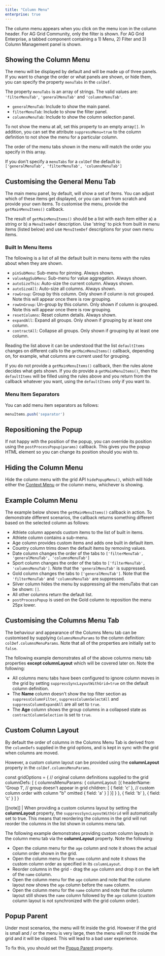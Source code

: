```yaml
---
title: "Column Menu"
enterprise: true
---
```


The column menu appears when you click on the menu icon in the column header. For AG Grid Community, only the filter is shown. For AG Grid Enterprise, a tabbed component containing a 1) Menu, 2) Filter and 3) Column Management panel is shown.

## Showing the Column Menu

The menu will be displayed by default and will be made up of three panels. If you want to change the order or what panels are shown, or hide them, you can specify the property `menuTabs` in the `colDef`.

The property `menuTabs` is an array of strings. The valid values are: `'filterMenuTab'`, `'generalMenuTab'` and `'columnsMenuTab'`.

- `generalMenuTab`: Include to show the main panel.
- `filterMenuTab`: Include to show the filter panel.
- `columnsMenuTab`: Include to show the column selection panel.

To not show the menu at all, set this property to an empty array`[]`. In addition, you can set the attribute `suppressMenu=true` to the column definition to not show the menu for a particular column.

The order of the menu tabs shown in the menu will match the order you specify in this array.

If you don't specify a `menuTabs` for a `colDef` the default is: `['generalMenuTab', 'filterMenuTab', 'columnsMenuTab']`

## Customising the General Menu Tab

The main menu panel, by default, will show a set of items. You can adjust which of these items get displayed, or you can start from scratch and provide your own items. To customise the menu, provide the `getMainMenuItems()` callback.

The result of `getMainMenuItems()` should be a list with each item either a) a string or b) a `MenuItemDef` description. Use 'string' to pick from built in menu items (listed below) and use `MenuItemDef` descriptions for your own menu items.

<api-documentation source='grid-options/properties.json' section='accessories' names='["getMainMenuItems"]'  ></api-documentation>

### Built In Menu Items

The following is a list of all the default built in menu items with the rules about when they are shown.

- `pinSubMenu`: Sub-menu for pinning. Always shown.
- `valueAggSubMenu`: Sub-menu for value aggregation. Always shown.
- `autoSizeThis`: Auto-size the current column. Always shown.
- `autoSizeAll`: Auto-size all columns. Always shown.
- `rowGroup`: Group by this column. Only shown if column is not grouped. Note this will appear once there is row grouping.
- `rowUnGroup`: Un-group by this column. Only shown if column is grouped. Note this will appear once there is row grouping.
- `resetColumns`: Reset column details. Always shown.
- `expandAll`: Expand all groups. Only shown if grouping by at least one column.
- `contractAll`: Collapse all groups. Only shown if grouping by at least one column.

Reading the list above it can be understood that the list `defaultItems` changes on different calls to the `getMainMenuItems()` callback, depending on, for example, what columns are current used for grouping.

If you do not provide a `getMainMenuItems()` callback, then the rules alone decides what gets shown. If you do provide a `getMainMenuItems()`, then the `defaultItems` will be filled using the rules above and you return from the callback whatever you want, using the `defaultItems` only if you want to.

### Menu Item Separators

You can add menu item separators as follows:

```js
menuItems.push('separator')
```

## Repositioning the Popup

If not happy with the position of the popup, you can override its position using the `postProcessPopup(params)` callback. This gives you the popup HTML element so you can change its position should you wish to.

<api-documentation source='grid-options/properties.json' section='accessories' names='["postProcessPopup"]'  ></api-documentation>

## Hiding the Column Menu

Hide the column menu with the grid API `hidePopupMenu()`, which will hide either the [Context Menu](/context-menu/) or the column menu, whichever is showing.

## Example Column Menu

The example below shows the `getMainMenuItems()` callback in action. To demonstrate different scenarios, the callback returns something different based on the selected column as follows:

- Athlete column appends custom items to the list of built in items.
- Athlete column contains a sub-menu.
- Age column provides custom items and adds one built in default item.
- Country column trims down the default items by removing values.
- Date column changes the order of the tabs to `['filterMenuTab', 'generalMenuTab', 'columnsMenuTab']`
- Sport column changes the order of the tabs to `['filterMenuTab', 'columnsMenuTab']`. Note that the `'generalMenuTab'` is suppressed.
- Gold column changes the tabs to `['generalMenuTab']`. Note that the `'filterMenuTab'` and `'columnsMenuTab'` are suppressed.
- Silver column hides the menu by suppressing all the menuTabs that can be shown: `[]`.
- All other columns return the default list.
- `postProcessPopup` is used on the Gold column to reposition the menu 25px lower.

<grid-example title='Column Menu' name='column-menu' type='generated' options='{ "enterprise": true, "modules": ["clientside", "menu", "columnpanel"] }'></grid-example>

## Customising the Columns Menu Tab

The behaviour and appearance of the Columns Menu tab can be customised by supplying `ColumnsMenuParams` to the column definition: `colDef.columnsMenuParams`. Note that all of the properties are initially set to `false`.

<interface-documentation interfaceName='ColumnsMenuParams' ></interface-documentation>

The following example demonstrates all of the above columns menu tab properties **except columnLayout** which will be covered later on. Note the following:

- All columns menu tabs have been configured to ignore column moves in the grid by setting `suppressSyncLayoutWithGrid=true` on the default column definition.
- The **Name** column doesn't show the top filter section as `suppressColumnFilter`, `suppressColumnSelectAll` and `suppressColumnExpandAll` are all set to `true`.
- The **Age** column shows the group columns in a collapsed state as `contractColumnSelection` is set to `true`.

<grid-example title='Customising Columns Menu Tab' name='customising-columns-menu-tab' type='generated' options='{ "enterprise": true, "modules": ["clientside", "menu", "columnpanel" ] }'></grid-example>

## Custom Column Layout

By default the order of columns in the Columns Menu Tab is derived from the `columnDefs` supplied in the grid options, and is kept in sync with the grid when columns are moved.

However, a custom column layout can be provided using the **columnLayout** property in the `colDef.columnsMenuParams`.

<snippet>
const gridOptions = {
    // original column definitions supplied to the grid
    columnDefs: [
        {
            columnsMenuParams: {
                columnLayout: [{
                    headerName: 'Group 1', // group doesn't appear in grid
                    children: [
                        { field: 'c' }, // custom column order with column "b" omitted
                        { field: 'a' }
                    ]
                }]
            }
        },
        { field: 'b' },
        { field: 'c' }
    ]
}
</snippet>

[[note]]
| When providing a custom columns layout by setting the **columnLayout** property, the `suppressSyncLayoutWithGrid` will automatically set to true. This means that reordering the columns in the grid will not reorder the columns in the list shown in columns menu tab.

The following example demonstrates providing custom column layouts in the column menu tab via the **columnLayout** property. Note the following:

- Open the column menu for the `age` column and note it shows the actual column order shown in the grid.
- Open the column menu for the `name` column and note it shows the custom column order as specified in its `columnLayout`.
- Reorder columns in the grid - drag the `age` column and drop it on the left of the `name` column.
- Open the column menu for the `age` column and note that the column layout now shows the `age` column before the `name` column.
- Open the column menu for the `name` column and note that the column layout still shows the `name` column followed by the `age` column  (custom column layout is not synchronized with the grid column order).

<grid-example title='Customising Columns Layout' name='customising-columns-layout' type='generated' options='{ "enterprise": true, "modules": ["clientside", "menu", "columnpanel" ] }'></grid-example>

## Popup Parent

Under most scenarios, the menu will fit inside the grid. However if the grid is small and / or the menu is very large, then the menu will not fit inside the grid and it will be clipped. This will lead to a bad user experience.

To fix this, you should set the [Popup Parent](/context-menu/#popup-parent) property.
